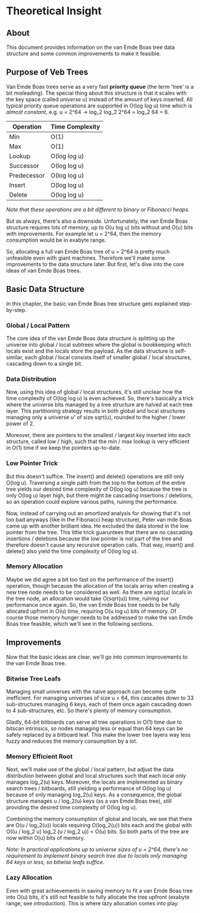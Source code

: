 
# Theoretical Insight

## About
This document provides information on the van Emde Boas tree
data structure and some common improvements to make it feasible.

## Purpose of Veb Trees
Van Emde Boas trees serve as a very fast **priority queue** (the term
'tree' is a bit misleading). The special thing about this structure
is that it scales with the key space (called *universe u*) instead of
the amount of keys inserted. All typical priority queue operations
are supported in O(log log u) time which is *almost constant*,
e.g. u = 2^64 -> log_2 log_2 2^64 = log_2 64 = 6.

| Operation   | Time Complexity |
| ----------- | --------------- |
| Min         | O(1)            |
| Max         | O(1)            |
| Lookup      | O(log log u)    |
| Successor   | O(log log u)    |
| Predecessor | O(log log u)    |
| Insert      | O(log log u)    |
| Delete      | O(log log u)    |

*Note that these operations are a bit different to binary or Fibonacci 
heaps.*

But as always, there's also a downside. Unfortunately, the van Emde Boas
structure requires lots of memory, up to O(u log u) bits without and
O(u) bits with improvements. For example let u = 2^64, then the memory
consumption would be in exabyte range.

So, allocating a full van Emde Boas tree of u = 2^64 is pretty much
unfeasible even with giant machines. Therefore we'll make some 
improvements to the data structure later. But first, let's dive
into the core ideas of van Emde Boas trees.

## Basic Data Structure
In this chapter, the basic van Emde Boas tree structure gets explained
step-by-step.

### Global / Local Pattern
The core idea of the van Emde Boas data structure is splitting up the
universe into global / local subtrees where the global is bookkeeping
which locals exist and the locals store the payload. As the data 
structure is self-similar, each global / local consists itself of
smaller global / local structures, cascading down to a single bit.

### Data Distribution
Now, using this idea of global / local structures, it's still unclear
how the time complexity of O(log log u) is even achieved. So, there's
basically a trick where the universe bits managed by a tree structure
are halved at each tree layer. This partitioning strategy results in
both global and local structures managing only a universe u' of size
sqrt(u), rounded to the higher / lower power of 2.

Moreover, there are pointers to the smallest / largest key inserted
into each structure, called low / high, such that the min / max lookup
is very efficient in O(1) time if we keep the pointers up-to-date.

### Low Pointer Trick
But this doesn't suffice. The insert() and delete() operations are still
only O(log u). Traversing a single path from the top to the bottom of
the entire tree yields our desired time complexity of O(log log u)
because the tree is only O(log u) layer high,
but there might be cascading insertions / deletions, so an operation
could explore various paths, ruining the performance.

Now, instead of carrying out an amortized analysis for showing that
it's not too bad anyways (like in the Fibonacci heap structure),
Peter van mde Boas came up with another brilliant idea. He excluded the
data stored in the low pointer from the tree. This little trick
guaruntees that there are no cascading insertions / deletions because
the low pointer is not part of the tree and therefore doesn't cause any 
recursive operation calls. That way, insert() and delete() also
yield the time complexity of O(log log u).

### Memory Allocation
Maybe we did agree a bit too fast on the performance of the insert()
operation, though because the allocation of the locals array when 
creating a new tree node needs to be considered as well.
As there are sqrt(u) locals in the tree node, an allocation
would take O(sqrt(u)) time, ruining our performance once again.
So, the van Emde Boas tree needs to be fully allocated upfront
in O(u) time, requiring O(u log u) bits of memory. Of course
those memory hunger needs to be addressed to make the van Emde Boas
tree feasible, which we'll see in the following sections.

## Improvements
Now that the basic ideas are clear, we'll go into common improvements
to the van Emde Boas tree.

### Bitwise Tree Leafs
Managing small universes with the naive approach can become quite
inefficient. For managing universes of size u = 64, this cascades down to
33 sub-structures managing 6 keys, each of them once again cascading down
to 4 sub-structures, etc. So there's plenty of memory consumption.

Gladly, 64-bit bitboards can serve all tree operations in O(1) time
due to bitscan intrinsics, so nodes managing less or equal than 64 keys
can be safely replaced by a bitboard leaf. This make the lower tree
layers way less fuzzy and reduces the memory consumption by a lot.

### Memory Efficient Root
Next, we'll make use of the global / local pattern, but adjust the
data distribution between global and local structures such that each
local only manages log_2(u) keys. Moreover, the locals are implemented
as binary search trees / bitboards, still yielding a performance of
O(log log u) because of only managing log_2(u) keys. As a consequence,
the global structure manages u / log_2(u) keys (as a van Emde Boas
tree), still providing the desired time complexity of O(log log u).

Combining the memory consumption of global and locals, we see that
there are O(u / log_2(u)) locals requiring O(log_2(u)) bits each and
the global with O((u / log_2 u) log_2 (u / log_2 u)) < O(u) bits.
So both parts of the tree are now within O(u) bits of memory.

*Note: In practical applications up to universe sizes of u = 2^64,
there's no requirement to implement binary search tree due to
locals only managing 64 keys or less, so bitwise leafs suffice.*

### Lazy Allocation
Even with great achievements in saving memory to fit a van Emde Boas 
tree into O(u) bits, it's still not feasible to fully allocate the tree 
upfront (exabyte range, see introduction). This is where lazy 
allocation comes into play.



